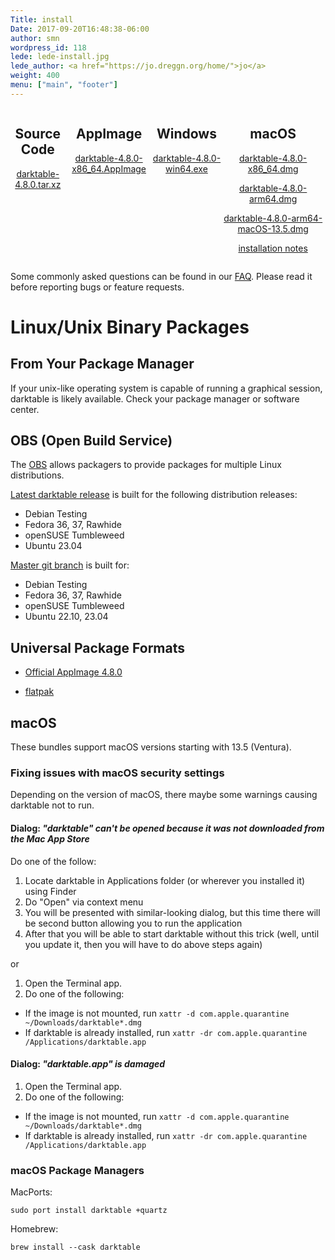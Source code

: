 ```yaml
---
Title: install
Date: 2017-09-20T16:48:38-06:00
author: smn
wordpress_id: 118
lede: lede-install.jpg
lede_author: <a href="https://jo.dreggn.org/home/">jo</a>
weight: 400
menu: ["main", "footer"]
---
```


<div style="display:flex;flex-direction: row;justify-content:space-evenly;">
<div style="text-align: center;">
  <h2>Source Code</h2>
  <p>
  <a href="https://github.com/darktable-org/darktable/releases/download/release-4.8.0/darktable-4.8.0.tar.xz">darktable-4.8.0.tar.xz</a>
  </p>
</div>
<div style="text-align: center;">
  <h2>AppImage</h2>
  <p><a href='https://github.com/darktable-org/darktable/releases/download/release-4.8.0/darktable-4.8.0-x86_64.AppImage' title='GNU/Linux AppImage'>darktable-4.8.0-x86_64.AppImage</a></p>
</div>
<div style="text-align: center;">
  <h2>Windows</h2>
  <p><a href='https://github.com/darktable-org/darktable/releases/download/release-4.8.0/darktable-4.8.0-win64.exe' title='Microsoft Windows'>darktable-4.8.0-win64.exe</a></p>
</div>
<div style="text-align: center;">
  <h2>macOS</h2>
  <p><a href='https://github.com/darktable-org/darktable/releases/download/release-4.8.0/darktable-4.8.0-x86_64.dmg' title='macOS 13.5 on Intel'>darktable-4.8.0-x86_64.dmg</a></p>
  <p><a href='https://github.com/darktable-org/darktable/releases/download/release-4.8.0/darktable-4.8.0-arm64.dmg' title='macOS 14.0 on Apple silicon'>darktable-4.8.0-arm64.dmg</a></p>
  <p><a href='https://github.com/darktable-org/darktable/releases/download/release-4.8.0/darktable-4.8.0-arm64-macOS-13.5.dmg' title='macOS 13.5 on Apple silicon'>darktable-4.8.0-arm64-macOS-13.5.dmg</a></p>
  <p><a href="#macos" class="attention">installation notes</a></p>
</div>
</div>

Some commonly asked questions can be found in our [FAQ](/about/faq). Please read it before reporting bugs or feature requests.

<h1 id="linux">Linux/Unix Binary Packages</h1>

## From Your Package Manager

If your unix-like operating system is capable of running a graphical session, darktable is likely available. Check your package manager or software center.

## OBS (Open Build Service)

The [OBS](https://build.opensuse.org/) allows packagers to provide packages for multiple Linux distributions.

[Latest darktable release](https://software.opensuse.org/download.html?project=graphics:darktable&package=darktable) is built for the following distribution releases:

* Debian Testing
* Fedora 36, 37, Rawhide
* openSUSE Tumbleweed
* Ubuntu 23.04

[Master git branch](https://software.opensuse.org/download.html?project=graphics:darktable:master&package=darktable) is built for:

* Debian Testing
* Fedora 36, 37, Rawhide
* openSUSE Tumbleweed
* Ubuntu 22.10, 23.04

## Universal Package Formats

* [Official AppImage 4.8.0](https://github.com/darktable-org/darktable/releases/download/release-4.8.0/darktable-4.8.0-x86_64.AppImage)

* [flatpak](https://www.flathub.org/apps/details/org.darktable.Darktable)

<h2 id='macos'>macOS</h2>

These bundles support macOS versions starting with 13.5 (Ventura).

### Fixing issues with macOS security settings

Depending on the version of macOS, there maybe some warnings causing darktable not to run.

#### Dialog: *"darktable" can't be opened because it was not downloaded from the Mac App Store*

Do one of the follow:

1. Locate darktable in Applications folder (or wherever you installed it) using Finder
2. Do "Open" via context menu
3. You will be presented with similar-looking dialog, but this time there will be second button allowing you to run the application
4. After that you will be able to start darktable without this trick (well, until you update it, then you will have to do above steps again)

or

1. Open the Terminal app.
2. Do one of the following:
  * If the image is not mounted, run `xattr -d com.apple.quarantine ~/Downloads/darktable*.dmg`
  * If darktable is already installed, run `xattr -dr com.apple.quarantine /Applications/darktable.app`

#### Dialog: *"darktable.app" is damaged*

1. Open the Terminal app.
2. Do one of the following:
  * If the image is not mounted, run `xattr -d com.apple.quarantine ~/Downloads/darktable*.dmg`
  * If darktable is already installed, run `xattr -dr com.apple.quarantine /Applications/darktable.app`

### macOS Package Managers

MacPorts:

    sudo port install darktable +quartz

Homebrew:

    brew install --cask darktable
